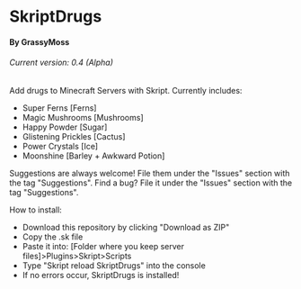 SkriptDrugs
===========
#### By GrassyMoss
###### Current version: 0.4 (Alpha)


Add drugs to Minecraft Servers with Skript.
Currently includes:
- Super Ferns [Ferns]
- Magic Mushrooms [Mushrooms]
- Happy Powder [Sugar]
- Glistening Prickles [Cactus]
- Power Crystals [Ice]
- Moonshine [Barley + Awkward Potion]

Suggestions are always welcome! File them under the "Issues" section with the tag "Suggestions".
Find a bug? File it under the "Issues" section with the tag "Suggestions".

How to install:
 - Download this repository by clicking "Download as ZIP"
 - Copy the .sk file
 - Paste it into:
	[Folder where you keep server files]>Plugins>Skript>Scripts
 - Type "Skript reload SkriptDrugs" into the console
 - If no errors occur, SkriptDrugs is installed!